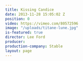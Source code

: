 ```yaml
---
title: Kissing Candice
date: 2013-11-28 15:05:02 Z
position: 0
video: https://vimeo.com/80572596
image: "/uploads/titane-lune.jpg"
is-featured: true
director: Lee Ford
producer:
production-company: Stable
layout: page
---
```


